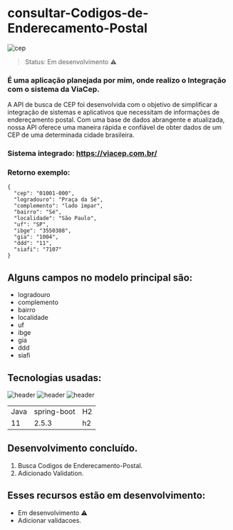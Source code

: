 # consultar-Codigos-de-Enderecamento-Postal
![cep](https://github.com/JoaoEduardoFM/Consultar-Codigos-de-Enderecamento-Postal/assets/90796699/eb6b872b-2154-420a-bd3a-d2854909851a)

 > Status: Em desenvolvimento ⚠️


### É uma aplicação planejada por mim, onde realizo o Integração com o sistema da ViaCep.
A API de busca de CEP foi desenvolvida com o objetivo de simplificar a integração de sistemas e aplicativos que necessitam de informações de endereçamento postal. Com uma base de dados abrangente e atualizada, nossa API oferece uma maneira rápida e confiável de obter dados de um CEP de uma determinada cidade brasileira. 

### Sistema integrado: https://viacep.com.br/

### Retorno exemplo:

    {
      "cep": "01001-000",
      "logradouro": "Praça da Sé",
      "complemento": "lado ímpar",
      "bairro": "Sé",
      "localidade": "São Paulo",
      "uf": "SP",
      "ibge": "3550308",
      "gia": "1004",
      "ddd": "11",
      "siafi": "7107"
    }
     
## Alguns campos no modelo principal são:

+ logradouro 
+ complemento
+ bairro
+ localidade
+ uf
+ ibge
+ gia
+ ddd
+ siafi
	
## Tecnologias usadas:
![header](https://user-images.githubusercontent.com/90796699/228732700-385f1245-70e2-4afa-8fcb-3838c43cc3d1.png)
![header](https://user-images.githubusercontent.com/90796699/228732963-6bafac5b-bb12-4e8d-b72a-47b3798f7bc3.png)
![header](https://user-images.githubusercontent.com/90796699/229381110-73a2592a-5e58-4948-ae38-a179cc119e10.png)
<table>
  <tr>
    <td>Java</td>
    <td>spring-boot</td>
    <td>H2</td>
  </tr>
  <tr>
    <td>11</td>
    <td>2.5.3</td>
    <td>h2</td>
  </tr>
</table>

## Desenvolvimento concluído.

1) Busca Codigos de Enderecamento-Postal.
2) Adicionado Validation.

## Esses recursos estão em desenvolvimento:

- Em desenvolvimento ⚠️
- Adicionar validacoes.

